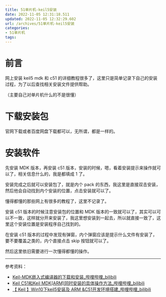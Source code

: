 ```yaml
---
title: 51单片机-keil5安装
date: 2022-11-05 12:31:18.511
updated: 2022-11-05 12:32:29.602
url: /archives/51单片机-keil5安装
categories: 
- 51单片机
tags: 
---
```


# 前言

网上安装 keil5 mdk 和 c51 的详细教程很多了，这里只是简单记录下自己的安装过程，为了以后查找相关安装文件提供帮助。

（主要自己对单片机什么的不是很懂）

# 下载安装包

官网下载或者百度网盘下载都可以，无所谓，都是一样的。

# 安装软件

先安装 MDK 版本，再安装 c51 版本，安装的时候，嗯，看着安装提示来操作就可以了，相关信息什么的，我是都填成 1 了。

安装完成之后就可以安装包了，就是内个 pack 的东西，我这里是直接双击安装，然后他会自动找到内个安装的位置，点击安装就可以了。

懂得都懂的那些网上有很多的教程了，这里不记录了。

安装 c51 版本的时候注意安装包的位置和 MDK 版本的一致就可以了，其实可以可以不一致，这样就分开来安装了，我这里想安装到一起去，所以就直接一致了，这里这个安装位置是安装程序自己找到的。

在安装 c51 版本的过程中发现有弹窗，内个弹窗应该是提示什么文件有安装了，要不要覆盖之类的，内个直接点击 skip 按钮就可以了。

然后这里依旧需要进行一次懂得都懂的操作。



---

参考资料：

- [Keil-MDK嵌入式编译器的下载和安装_哔哩哔哩_bilibili](https://www.bilibili.com/video/BV1zK41157eb/?spm_id_from=333.880.my_history.page.click&vd_source=3b9bc9314c9590a1d18a84ef490fb982)
- [Keil C51和Keil MDK(ARM)同时安装的具体操作方法_哔哩哔哩_bilibili](https://www.bilibili.com/video/BV1m44y1z7zx/?spm_id_from=333.880.my_history.page.click)
- [【 Keil 】Win10下keil5安装及 ARM &C51开发环境搭建_哔哩哔哩_bilibili](https://www.bilibili.com/video/BV1xG41187Mc/?spm_id_from=333.880.my_history.page.click&vd_source=3b9bc9314c9590a1d18a84ef490fb982)